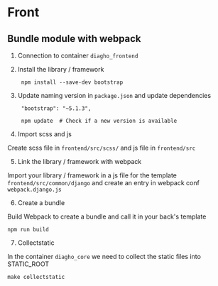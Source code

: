 # Front

## Bundle module with webpack

1. Connection to container `diagho_frontend`

2. Install the library / framework

        npm install --save-dev bootstrap
        
3. Update naming version in `package.json` and update dependencies

        "bootstrap": "~5.1.3",

        npm update  # Check if a new version is available

4. Import scss and js 

Create scss file in `frontend/src/scss/` and js file in `frontend/src`

5. Link the library / framework with webpack

Import your library / framework in a js file for the template `frontend/src/common/django` and create an entry in webpack conf `webpack.django.js`

6. Create a bundle

Build Webpack to create a bundle and call it in your back's template
            
    npm run build

7. Collectstatic

In the container `diagho_core` we need to collect the static files into STATIC_ROOT

    make collectstatic
